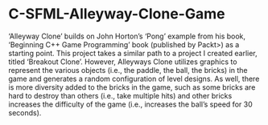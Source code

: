 # C-SFML-Alleyway-Clone-Game
‘Alleyway Clone’ builds on John Horton’s ‘Pong’ example from his book, ‘Beginning C++ Game Programming’ book (published by Packt>) as a starting point.  This project takes a similar path to a project I created earlier, titled ‘Breakout Clone’.  However, Alleyways Clone utilizes graphics to represent the various objects (i.e., the paddle, the ball, the bricks) in the game and generates a random configuration of level designs.  As well, there is more diversity added to the bricks in the game, such as some bricks are hard to destroy than others (i.e., take multiple hits) and other bricks increases the difficulty of the game (i.e., increases the ball’s speed for 30 seconds).

